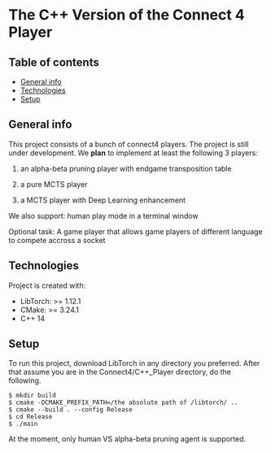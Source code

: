 # The C++ Version of the Connect 4 Player

## Table of contents
* [General info](#general-info)
* [Technologies](#technologies)
* [Setup](#setup)

## General info
This project consists of a bunch of connect4 players. The project is still under development. We **plan** to implement at least the following 3 players: 

1) an alpha-beta pruning player with endgame transposition table

2) a pure MCTS player

3) a MCTS player with Deep Learning enhancement 

We also support: human play mode in a terminal window

Optional task: A game player that allows game players of different language to compete accross a socket  
	
## Technologies
Project is created with:
* LibTorch: >= 1.12.1
* CMake: >= 3.24.1
* C++ 14
	
## Setup
To run this project, download LibTorch in any directory you preferred. After that assume you are in the Connect4/C++_Player directory, do the following.

```
$ mkdir build
$ cmake -DCMAKE_PREFIX_PATH=/the absolute path of /libtorch/ ..
$ cmake --build . --config Release
$ cd Release
$ ./main
```

At the moment, only human VS alpha-beta pruning agent is supported.

